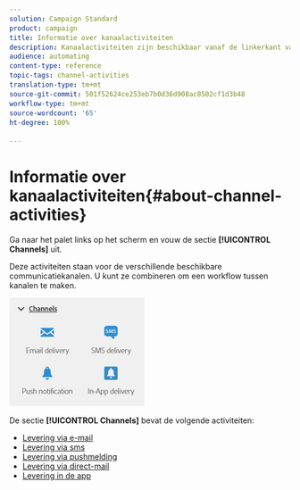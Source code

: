 ```yaml
---
solution: Campaign Standard
product: campaign
title: Informatie over kanaalactiviteiten
description: Kanaalactiviteiten zijn beschikbaar vanaf de linkerkant van het scherm.
audience: automating
content-type: reference
topic-tags: channel-activities
translation-type: tm+mt
source-git-commit: 501f52624ce253eb7b0d36d908ac8502cf1d3b48
workflow-type: tm+mt
source-wordcount: '65'
ht-degree: 100%

---
```



# Informatie over kanaalactiviteiten{#about-channel-activities}

Ga naar het palet links op het scherm en vouw de sectie **[!UICONTROL Channels]** uit.

Deze activiteiten staan voor de verschillende beschikbare communicatiekanalen. U kunt ze combineren om een workflow tussen kanalen te maken.

![](assets/wkf_channels_activities.png)

De sectie **[!UICONTROL Channels]** bevat de volgende activiteiten:

* [Levering via e-mail](../../automating/using/email-delivery.md)
* [Levering via sms](../../automating/using/sms-delivery.md)
* [Levering via pushmelding](../../automating/using/push-notification-delivery.md)
* [Levering via direct-mail](../../automating/using/direct-mail-delivery.md)
* [Levering in de app](../../automating/using/in-app-delivery.md)

